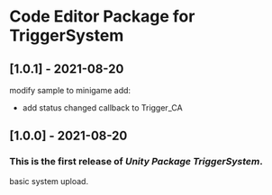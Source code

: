 # Code Editor Package for TriggerSystem

## [1.0.1] - 2021-08-20

modify sample to minigame
add:
- add status changed callback to Trigger_CA

## [1.0.0] - 2021-08-20

### This is the first release of *Unity Package TriggerSystem*.

basic system upload.
